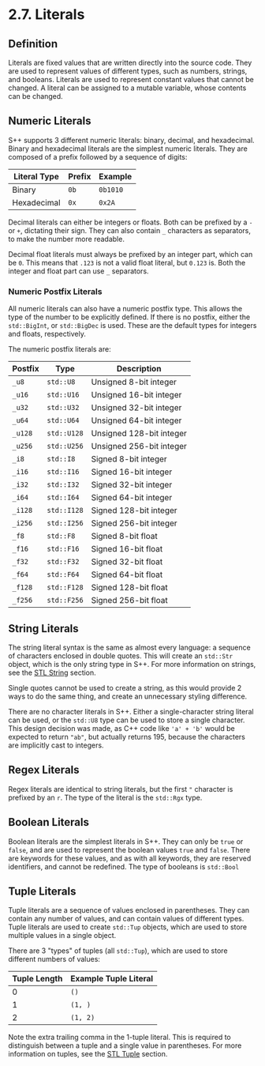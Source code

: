 # 2.7. Literals

<primary-label ref="header-label"/>

<secondary-label ref="doc-wip"/>

## Definition

Literals are fixed values that are written directly into the source code. They are used to represent values of different
types, such as numbers, strings, and booleans. Literals are used to represent constant values that cannot be changed. A
literal can be assigned to a mutable variable, whose contents can be changed.

## Numeric Literals

S++ supports 3 different numeric literals: binary, decimal, and hexadecimal. Binary and hexadecimal literals are the
simplest numeric literals. They are composed of a prefix followed by a sequence of digits:

| Literal Type | Prefix | Example  |
|--------------|--------|----------|
| Binary       | `0b`   | `0b1010` |
| Hexadecimal  | `0x`   | `0x2A`   |

Decimal literals can either be integers or floats. Both can be prefixed by a `-` or `+`, dictating their sign. They can
also contain `_` characters as separators, to make the number more readable.

Decimal float literals must always be prefixed by an integer part, which can be `0`. This means that `.123` is not a
valid float literal, but `0.123` is. Both the integer and float part can use `_` separators.

### Numeric Postfix Literals

All numeric literals can also have a numeric postfix type. This allows the type of the number to be explicitly defined.
If there is no postfix, either the `std::BigInt`, or `std::BigDec` is used. These are the default types for integers and
floats, respectively.

The numeric postfix literals are:

| Postfix | Type        | Description              |
|---------|-------------|--------------------------|
| `_u8`   | `std::U8`   | Unsigned 8-bit integer   |
| `_u16`  | `std::U16`  | Unsigned 16-bit integer  |
| `_u32`  | `std::U32`  | Unsigned 32-bit integer  |
| `_u64`  | `std::U64`  | Unsigned 64-bit integer  |
| `_u128` | `std::U128` | Unsigned 128-bit integer |
| `_u256` | `std::U256` | Unsigned 256-bit integer |
| `_i8`   | `std::I8`   | Signed 8-bit integer     |
| `_i16`  | `std::I16`  | Signed 16-bit integer    |
| `_i32`  | `std::I32`  | Signed 32-bit integer    |
| `_i64`  | `std::I64`  | Signed 64-bit integer    |
| `_i128` | `std::I128` | Signed 128-bit integer   |
| `_i256` | `std::I256` | Signed 256-bit integer   |
| `_f8`   | `std::F8`   | Signed 8-bit float       |
| `_f16`  | `std::F16`  | Signed 16-bit float      |
| `_f32`  | `std::F32`  | Signed 32-bit float      |
| `_f64`  | `std::F64`  | Signed 64-bit float      |
| `_f128` | `std::F128` | Signed 128-bit float     |
| `_f256` | `std::F256` | Signed 256-bit float     |

## String Literals

The string literal syntax is the same as almost every language: a sequence of characters enclosed in double quotes. This
will create an `std::Str` object, which is the only string type in S++. For more information on strings, see
the [STL String](#) section.

[//]: # (TODO: Add link to STL String section)

Single quotes cannot be used to create a string, as this would provide 2 ways to do the same thing, and create an
unnecessary styling difference.

There are no character literals in S++. Either a single-character string literal can be used, or the `std::U8` type can
be used to store a single character. This design decision was made, as C++ code like `'a' + 'b'` would be expected to
return `"ab"`, but actually returns 195, because the characters are implicitly cast to integers.

## Regex Literals

Regex literals are identical to string literals, but the first `"` character is prefixed by an `r`. The type of the
literal is the `std::Rgx` type.

## Boolean Literals

Boolean literals are the simplest literals in S++. They can only be `true` or `false`, and are used to represent the
boolean values `true` and `false`. There are keywords for these values, and as with all keywords, they are reserved
identifiers, and cannot be redefined. The type of booleans is `std::Bool`

## Tuple Literals

Tuple literals are a sequence of values enclosed in parentheses. They can contain any number of values, and can contain
values of different types. Tuple literals are used to create `std::Tup` objects, which are used to store multiple values
in a single object.

There are 3 "types" of tuples (all `std::Tup`), which are used to store different numbers of values:

| Tuple Length | Example Tuple Literal |
|--------------|-----------------------|
| 0            | `()`                  |
| 1            | `(1, )`               |
| 2            | `(1, 2)`              |

Note the extra trailing comma in the 1-tuple literal. This is required to distinguish between a tuple and a single value
in parentheses. For more information on tuples, see the [STL Tuple](#) section.

[//]: # (TODO: Add link to STL Tuple section)

